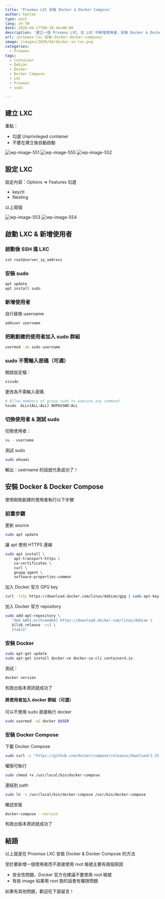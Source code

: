 ```yaml
---
title: 'Proxmox LXC 安裝 Docker & Docker Compose'
author: hanlee
type: post
lang: zh-TW
date: 2020-04-17T08:10:44+00:00
description: '建立一個 Proxmox LXC，在 LXC 中新增使用者，安裝 Docker & Docker Compose。'
url: /proxmox-lxc-安裝-docker-docker-compose/
image: /images/2020/04/docker-in-lxc.png
categories:
  - Proxmox
tags:
  - Container
  - Debian
  - Docker
  - Docker Compose
  - LXC
  - Proxmox
  - sudo

---
```


## 建立 LXC

重點：

- 勾選 Unprivileged container
- 不要在建立後自動啟動

![wp-image-551](/images/2020/04/スクリーンショット-2020-04-17-16.08.06.png)
![wp-image-555](/images/2020/04/スクリーンショット-2020-04-17-16.08.19.png)
![wp-image-552](/images/2020/04/スクリーンショット-2020-04-17-16.10.13.png)

## 設定 LXC

設定內容：Options => Features 勾選

- keyctl
- Nesting

以上兩個

![wp-image-553](/images/2020/04/スクリーンショット-2020-04-17-16.10.38.png)
![wp-image-554](/images/2020/04/スクリーンショット-2020-04-17-16.10.46.png)

## 啟動 LXC & 新增使用者

### 啟動後 SSH 進 LXC

```bash
ssh root@server_ip_address
```

### 安裝 sudo

```bash
apt update
apt install sudo
```

### 新增使用者

自行替換 username

```bash
adduser username
```

### 把剛創建的使用者加入 sudo 群組

```bash
usermod -aG sudo username
```

### sudo 不需輸入密碼（可選）

開啟設定檔：

```bash
visudo
```

更改為不需輸入密碼

```bash
# Allow members of group sudo to execute any command
%sudo  ALL=(ALL:ALL) NOPASSWD:ALL
```

### 切換使用者 & 測試 sudo

切換使用者：

```bash
su - username
```

測試 sudo

```bash
sudo whoami
```

輸出：username 的話就代表成功了！

## 安裝 Docker & Docker Compose

使用剛剛創建的使用者執行以下步驟

### 前置步驟

更新 source

```bash
sudo apt update
```

讓 apt 使用 HTTPS 連線

```bash
sudo apt install \
    apt-transport-https \
    ca-certificates \
    curl \
    gnupg-agent \
    software-properties-common
```

加入 Docker 官方 GPG key

```bash
curl -fsSL https://download.docker.com/linux/debian/gpg | sudo apt-key add -
```

加入 Docker 官方 repository

```bash
sudo add-apt-repository \
   "deb &#91;arch=amd64] https://download.docker.com/linux/debian \
   $(lsb_release -cs) \
   stable"
```

### 安裝 Docker

```bash
sudo apt-get update
sudo apt-get install docker-ce docker-ce-cli containerd.io
```

測試：

```bash
docker version
```

有跑出版本資訊就成功了

#### 將使用者加入 docker 群組（可選）

可以不使用 sudo 直接執行 docker

```bash
sudo usermod -aG docker $USER
```

### 安裝 Docker Compose

下載 Docker Compose

```bash
sudo curl -L "https://github.com/docker/compose/releases/download/1.25.5/docker-compose-$(uname -s)-$(uname -m)" -o /usr/local/bin/docker-compose
```

權限可執行

```bash
sudo chmod +x /usr/local/bin/docker-compose
```

連結到 path

```bash
sudo ln -s /usr/local/bin/docker-compose /usr/bin/docker-compose
```

確認安裝

```bash
docker-compose --version
```

有跑出版本資訊就成功了

## 結語

以上就是在 Proxmox LXC 安裝 Docker & Docker Compose 的方法

至於要新增一個使用者而不直接使用 root 帳號主要有兩個原因

- 安全性問題，Docker 官方也建議不要使用 root 帳號
- 有些 image 如果用 root 跑的話會有權限問題

如果有其他問題，歡迎在下面留言！
